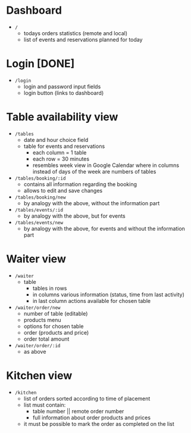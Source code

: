 # Dashboard

- `/`
  - todays orders statistics (remote and local)
  - list of events and reservations planned for today

# Login [DONE]

- `/login`
  - login and password input fields
  - login button (links to dashboard)

# Table availability view

- `/tables`
  - date and hour choice field
  - table for events and reservations
    - each column = 1 table
    - each row = 30 minutes
    - resembles week view in Google Calendar where in columns instead of days of the week are numbers of tables
- `/tables/booking/:id`
  - contains all information regarding the booking
  - allows to edit and save changes
- `/tables/booking/new`
  - by analogy with the above, without the information part
- `/tables/events/:id`
  - by analogy with the above, but for events
- `/tables/events/new`
  - by analogy with the above, for events and without the information part

# Waiter view

- `/waiter`
  - table
    - tables in rows
    - in columns various information (status, time from last activity)
    - in last column actions available for chosen table
- `/waiter/order/new`
  - number of table (editable)
  - products menu
  - options for chosen table
  - order (products and price)
  - order total amount
- `/waiter/order/:id`
  - as above

# Kitchen view

- `/kitchen`
  - list of orders sorted according to time of placement
  - list must contain:
    - table number || remote order number
    - full information about order products and prices
  - it must be possible to mark the order as completed on the list